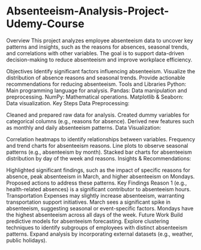 # Absenteeism-Analysis-Project-Udemy-Course

Overview
This project analyzes employee absenteeism data to uncover key patterns and insights, such as the reasons for absences, seasonal trends, and correlations with other variables. The goal is to support data-driven decision-making to reduce absenteeism and improve workplace efficiency.

Objectives
Identify significant factors influencing absenteeism.
Visualize the distribution of absence reasons and seasonal trends.
Provide actionable recommendations for reducing absenteeism.
Tools and Libraries
Python: Main programming language for analysis.
Pandas: Data manipulation and preprocessing.
NumPy: Mathematical operations.
Matplotlib & Seaborn: Data visualization.
Key Steps
Data Preprocessing:

Cleaned and prepared raw data for analysis.
Created dummy variables for categorical columns (e.g., reasons for absence).
Derived new features such as monthly and daily absenteeism patterns.
Data Visualization:

Correlation heatmaps to identify relationships between variables.
Frequency and trend charts for absenteeism reasons.
Line plots to observe seasonal patterns (e.g., absenteeism by month).
Stacked bar charts for absenteeism distribution by day of the week and reasons.
Insights & Recommendations:

Highlighted significant findings, such as the impact of specific reasons for absence, peak absenteeism in March, and higher absenteeism on Mondays.
Proposed actions to address these patterns.
Key Findings
Reason 1 (e.g., health-related absences) is a significant contributor to absenteeism hours.
Transportation Expenses may slightly increase absenteeism, warranting transportation support initiatives.
March sees a significant spike in absenteeism, suggesting seasonal or event-specific factors.
Mondays have the highest absenteeism across all days of the week.
Future Work
Build predictive models for absenteeism forecasting.
Explore clustering techniques to identify subgroups of employees with distinct absenteeism patterns.
Expand analysis by incorporating external datasets (e.g., weather, public holidays).
